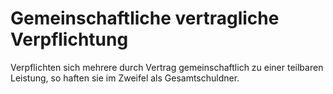 # Gemeinschaftliche vertragliche Verpflichtung

Verpflichten sich mehrere durch Vertrag gemeinschaftlich zu einer teilbaren Leistung, so haften sie im Zweifel als Gesamtschuldner.